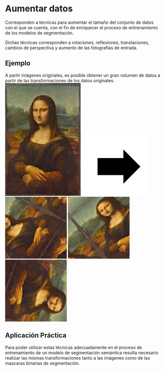 # Aumentar datos

Corresponden a técnicas para aumentar el tamaño del conjunto de datos con el que se cuenta, con el fin de enriquecer el proceso de entrenamiento de los modelos de segmentación.

Dichas técnicas corresponden a rotaciones, reflexiones, translaciones, cambios de perspectiva y aumento de las fotografías de entrada.
## Ejemplo

A partir imágenes originales, es posible obtener un gran volumen de datos a partir de las transformaciones de los datos originales.
![Monalisa](https://github.com/AndresFlorez-Git/Proyecto_Electronica/blob/master/Segmentacion%20Semantica%20Git/Augmented%20Train%20Data/Examples/monalisa.jpg)
![Arrow](https://github.com/AndresFlorez-Git/Proyecto_Electronica/blob/master/Segmentacion%20Semantica%20Git/Augmented%20Train%20Data/Examples/arrow.png)
![Monalisa2](https://github.com/AndresFlorez-Git/Proyecto_Electronica/blob/master/Segmentacion%20Semantica%20Git/Augmented%20Train%20Data/Examples/aug_0_3324.png)
![Monalisa3](https://github.com/AndresFlorez-Git/Proyecto_Electronica/blob/master/Segmentacion%20Semantica%20Git/Augmented%20Train%20Data/Examples/aug_0_5133.png)
![Monalisa4](https://github.com/AndresFlorez-Git/Proyecto_Electronica/blob/master/Segmentacion%20Semantica%20Git/Augmented%20Train%20Data/Examples/aug_0_7308.png)
## Aplicación Práctica

Para poder utilizar estas técnicas adecuadamente en el proceso de entrenamiento de un modelo de segmentación semántica resulta necesario realizar las mismas transformaciones tanto a las imágenes como de las mascaras binarias de segmentación.
